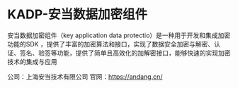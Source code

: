 # KADP-安当数据加密组件
安当数据加密组件（key application data protectio）是一种用于开发和集成加密功能的SDK ，提供了丰富的加密算法和接口，实现了数据安全加密与解密、认证、签名、验签等功能，提供了简单且高效化的加解密接口，能够快速的实现加密技术的集成与应用

公司：上海安当技术有限公司 官网：https://andang.cn/

